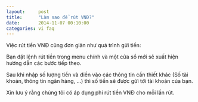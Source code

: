 ```yaml
---
layout:     post
title:      "Làm sao để rút VNĐ?"
date:       2014-11-07 00:10:00
categories: vi faq
---
```


Việc rút tiền VNĐ cũng đơn giản như quá trình gửi tiền:

Bạn đặt lệnh rút tiền trong menu chính và một cửa sổ mới sẽ xuất hiện hướng dẫn các bước tiếp theo.

Sau khi nhập số lượng tiền và điền vào các thông tin cần thiết khác (Số tài khoản, thông tin ngân hàng, ...) thì số tiền sẽ được gửi tới tài khoản của bạn.

Xin lưu ý rằng chúng tôi có áp dụng phí rút tiền VNĐ cho mỗi lần rút.